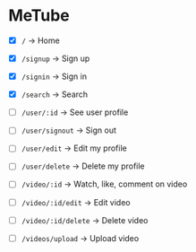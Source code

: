 # MeTube

- [x] `/` -> Home
- [x] `/signup` -> Sign up
- [x] `/signin` -> Sign in
- [x] `/search` -> Search

- [ ] `/user/:id` -> See user profile
- [ ] `/user/signout` -> Sign out
- [ ] `/user/edit` -> Edit my profile
- [ ] `/user/delete` -> Delete my profile

- [ ] `/video/:id` -> Watch, like, comment on video
- [ ] `/video/:id/edit` -> Edit video
- [ ] `/video/:id/delete` -> Delete video
- [ ] `/videos/upload` -> Upload video
